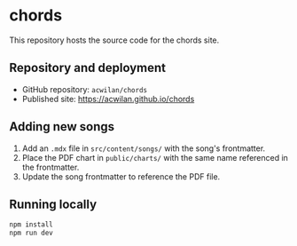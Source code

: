 # chords

This repository hosts the source code for the chords site.

## Repository and deployment

- GitHub repository: `acwilan/chords`
- Published site: https://acwilan.github.io/chords

## Adding new songs

1. Add an `.mdx` file in `src/content/songs/` with the song's frontmatter.
2. Place the PDF chart in `public/charts/` with the same name referenced in the frontmatter.
3. Update the song frontmatter to reference the PDF file.

## Running locally

```bash
npm install
npm run dev
```
